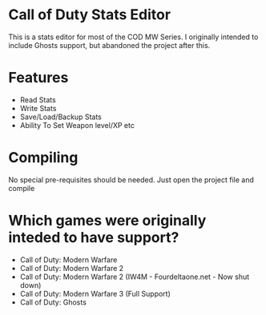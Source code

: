 # Call of Duty Stats Editor
This is a stats editor for most of the COD MW Series. I originally intended
to include Ghosts support, but abandoned the project after this.


# Features
- Read Stats
- Write Stats
- Save/Load/Backup Stats
- Ability To Set Weapon level/XP etc

# Compiling
No special pre-requisites should be needed. Just open the project file and compile

# Which games were originally inteded to have support?
- Call of Duty: Modern Warfare
- Call of Duty: Modern Warfare 2
- Call of Duty: Modern Warfare 2 (IW4M - Fourdeltaone.net - Now shut down)
- Call of Duty: Modern Warfare 3 (Full Support)
- Call of Duty: Ghosts

